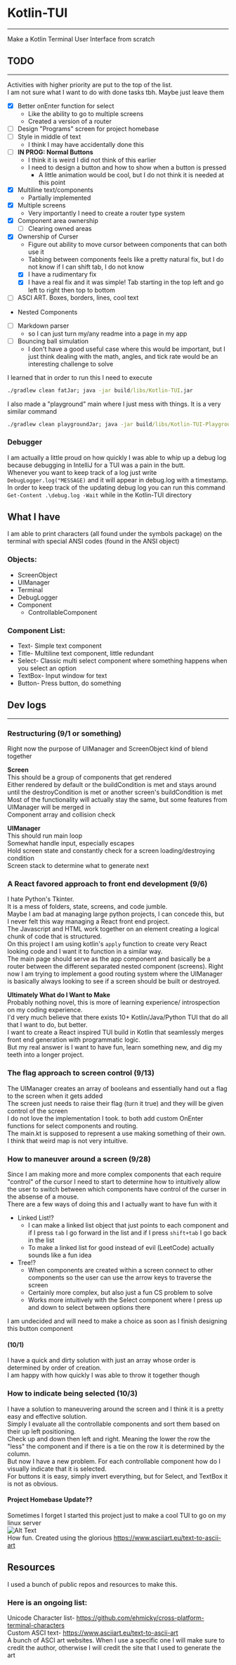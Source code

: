 # Kotlin-TUI

---
Make a Kotlin Terminal User Interface from scratch 

## TODO

---------------
Activities with higher priority are put to the top of the list.  
I am not sure what I want to do with done tasks tbh. Maybe just leave them 

- [x] Better onEnter function for select
  - Like the ability to go to multiple screens
  - Created a version of a router
- [ ] Design "Programs" screen for project homebase
- [ ] Style in middle of text
  - I think I may have accidentally done this
- [ ] **IN PROG: Normal Buttons**
  - I think it is weird I did not think of this earlier
  - I need to design a button and how to show when a button is pressed
    - A little animation would be cool, but I do not think it is needed at this point
- [X] Multiline text/components
    - Partially implemented
- [X] Multiple screens
  - Very importantly I need to create a router type system
- [X] Component area ownership
    - [ ] Clearing owned areas
- [X] Ownership of Curser 
  - Figure out ability to move cursor between components that can both use it
  - Tabbing between components feels like a pretty natural fix, but I do not know if I can shift tab, I do not know
  - [x] I have a rudimentary fix
  - [X] I have a real fix and it was simple! Tab starting in the top left and go left to right then top to bottom
- [ ] ASCI ART. Boxes, borders, lines, cool text
- Nested Components
- [ ] Markdown parser 
  - so I can just turn my/any readme into a page in my app
- [ ] Bouncing ball simulation
  - I don't have a good useful case where this would be important, but I just think dealing with the math,
  angles, and tick rate would be an interesting challenge to solve


I learned that in order to run this I need to execute
```cmd
./gradlew clean fatJar; java -jar build/libs/Kotlin-TUI.jar
```

I also made a "playground" main where I just mess with things. It is a very similar command  
```cmd
./gradlew clean playgroundJar; java -jar build/libs/Kotlin-TUI-Playground.jar
```

### Debugger
I am actually a little proud on how quickly I was able to whip up a debug log because debugging in IntelliJ for a TUI was a pain in the butt.  
Whenever you want to keep track of a log just write `DebugLogger.log("MESSAGE)` and it will appear in debug.log with a timestamp.
In order to keep track of the updating debug log you can run this command
`Get-Content .\debug.log -Wait` while in the Kotlin-TUI directory 

## What I have
I am able to print characters (all found under the symbols package) 
on the terminal with special ANSI codes (found in the ANSI object)

### Objects:
- ScreenObject
- UIManager
- Terminal
- DebugLogger
- Component
  - ControllableComponent

### Component List:
- Text- Simple text component
- Title- Multiline text component, little redundant 
- Select- Classic multi select component where something happens when you select an option
- TextBox- Input window for text
- Button- Press button, do something

## Dev logs

--------------------------------------------------------------
### Restructuring (9/1 or something)    
Right now the purpose of UIManager and ScreenObject kind of blend together

**Screen**  
This should be a group of components that get rendered  
Either rendered by default or the buildCondition is met and stays around until the destroyCondition is met or another screen's buildCondition is met  
Most of the functionality will actually stay the same, but some features from UIManager will be merged in   
Component array and collision check

**UIManager**  
This should run main loop  
Somewhat handle input, especially escapes  
Hold screen state and constantly check for a screen loading/destroying condition  
Screen stack to determine what to generate next

### A React favored approach to front end development (9/6)
I hate Python's Tkinter.  
It is a mess of folders, state, screens, and code jumble.   
Maybe I am bad at managing large python projects, I can concede this, but  
I never felt this way managing a React front end project.  
The Javascript and HTML work together on an element creating a logical chunk of code that is structured.  
On this project I am using kotlin's `apply` function to create very React looking code and I want it to function in a similar way.  
The main page should serve as the app component and basically be a router between the different separated nested component (screens).
Right now I am trying to implement a good routing system where the UIManager is basically always looking to see if a screen should be built or destroyed.  

**Ultimately What do I Want to Make**  
Probably nothing novel, this is more of learning experience/ introspection on my coding experience.  
I'd very much believe that there exists 10+ Kotlin/Java/Python TUI that do all that I want to do, but better.  
I want to create a React inspired TUI build in Kotlin that seamlessly merges front end generation with programmatic logic.  
But my real answer is I want to have fun, learn something new, and dig my teeth into a longer project.

### The flag approach to screen control (9/13)
The UIManager creates an array of booleans and essentially hand out a flag to the screen when it gets added  
The screen just needs to raise their flag (turn it true) and they will be given control of the screen  
I do not love the implementation I took. to both add custom OnEnter functions for select components and routing.  
The main.kt is supposed to represent a use making something of their own. I think that weird map is not very intuitive.  

### How to maneuver around a screen (9/28)
Since I am making more and more complex components that each require "control" of  the cursor I need to start to determine how 
to intuitively allow the user to switch between which components have control of the curser in the absense of a mouse.  
There are a few ways of doing this and I actually want to have fun with it
- Linked List!?
  - I can make a linked list object that just points to each component and if I press `tab` I go forward in the list and if I press `shift+tab` I go back in the list
  - To make a linked list for good instead of evil (LeetCode) actually sounds like a fun idea  
 - Tree!?
   - When components are created within a screen connect to other components so the user can use the arrow keys to traverse the screen
   - Certainly more complex, but also just a fun CS problem to solve
   - Works more intuitively with the Select component where I press up and down to select between options there  

 I am undecided and will need to make a choice as soon as I finish designing this button component
#### (10/1) 
I have a quick and dirty solution with just an array whose order is determined by order of creation.  
I am happy with how quickly I was able to throw it together though 

### How to indicate being selected (10/3)
I have a solution to maneuvering around the screen and I think it is a pretty easy and effective solution.  
Simply I evaluate all the controllable components and sort them based on their up left positioning.  
Check up and down then left and right. Meaning the lower the row the "less" the component and if there is a tie on the row it is determined by the column.  
But now I have a new problem. For each controllable component how do I visually indicate that it is selected.  
For buttons it is easy, simply invert everything, but for Select, and TextBox it is not as obvious.
#### Project Homebase Update??
Sometimes I forget I started this project just to make a cool TUI to go on my linux server  
![Alt Text](./ProjectHomebase10-3.png)  
How fun. Created using the glorious https://www.asciiart.eu/text-to-ascii-art


## Resources
I used a bunch of public repos and resources to make this.  
### Here is an ongoing list:  
Unicode Character list- https://github.com/ehmicky/cross-platform-terminal-characters  
Custom ASCI text- https://www.asciiart.eu/text-to-ascii-art  
A bunch of ASCI art websites. When I use a specific one I will make sure to credit the author, 
otherwise I will credit the site that I used to generate the art

